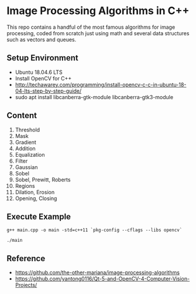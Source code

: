 # Image Processing Algorithms in C++

This repo contains a handful of the most famous algorithms for image processing, coded from scratch just using math and several data structures such as vectors and queues.

## Setup Environment
- Ubuntu 18.04.6 LTS
- Install OpenCV for C++
- http://techawarey.com/programming/install-opencv-c-c-in-ubuntu-18-04-lts-step-by-step-guide/
- sudo apt install libcanberra-gtk-module libcanberra-gtk3-module

## Content
1. Threshold
2. Mask
3. Gradient
4. Addition
5. Equalization
6. Filter
7. Gaussian
8. Sobel
9. Sobel, Prewitt, Roberts
10. Regions
11. Dilation, Erosion
12. Opening, Closing

## Execute Example
```
g++ main.cpp -o main -std=c++11 `pkg-config --cflags --libs opencv`
```
```
./main
```

## Reference
- https://github.com/the-other-mariana/image-processing-algorithms
- https://github.com/yantong0116/Qt-5-and-OpenCV-4-Computer-Vision-Projects/
